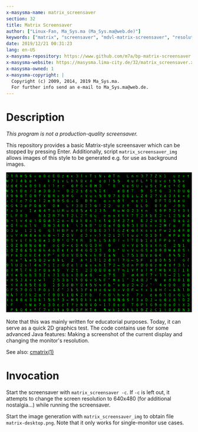 ```yaml
---
x-masysma-name: matrix_screensaver
section: 32
title: Matrix Screensaver
author: ["Linux-Fan, Ma_Sys.ma (Ma_Sys.ma@web.de)"]
keywords: ["matrix", "screensaver", "mdvl-matrix-screensaver", "resolution"]
date: 2019/12/21 00:31:23
lang: en-US
x-masysma-repository: https://www.github.com/m7a/bp-matrix-screensaver
x-masysma-website: https://masysma.lima-city.de/32/matrix_screensaver.xhtml
x-masysma-owned: 1
x-masysma-copyright: |
  Copyright (c) 2009, 2014, 2019 Ma_Sys.ma.
  For further info send an e-mail to Ma_Sys.ma@web.de.
---
```

Description
===========

_This program is not a production-quality screensaver._

This repository provides a basic Matrix-style screensaver which can be stopped
by pressing Enter. Additionally, script `matrix_screensaver_img` allows
images of this style to be generated e.g. for use as background images.

![Matrix Screensaver Sample Screenshot](matrix_screensaver_att/screenshot.png)

Note that this was mainly written for educatorial purposes. Today, it can serve
as a quick 2D graphics test. The code contains use for some advanced Java
features: Making a screenshot of the current display and changing the monitor's
resolution.

See also: [cmatrix(1)](https://manpages.debian.org/buster/cmatrix/cmatrix.1.en.html)

Invocation
==========

Start the screensaver with `matrix_screensaver -c`. If `-c` is left out, it
attempts to change the screen resolution to 640x480 (for additional
nostalgia...) while running the screensaver.

Start the image generation with `matrix_screensaver_img` to obtain file
`matrix-desktop.png`. Note that it only works for single-monitor use cases.
